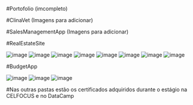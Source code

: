 #Portofolio (imcompleto)

#ClinaVet
(Imagens para adicionar)

#SalesManagementApp
(Imagens para adicionar)

#RealEstateSite

![image](https://github.com/user-attachments/assets/4a487ab4-500d-4aec-8339-e985415a274b)
![image](https://github.com/user-attachments/assets/66f1439d-1f65-4593-9202-1f8de4f75a11)
![image](https://github.com/user-attachments/assets/e2d73216-8a73-4d55-8b10-db87f6195c4b)
![image](https://github.com/user-attachments/assets/00755a8e-252a-4ea1-812d-27ef3177acbb)
![image](https://github.com/user-attachments/assets/b6386e45-4936-4cc3-b80d-f139cdb8941a)
![image](https://github.com/user-attachments/assets/0b2445c9-da72-4fc1-b669-f315ef0823ec)
![image](https://github.com/user-attachments/assets/cdefe8e6-d841-4ebf-98db-423da49d48f0)
![image](https://github.com/user-attachments/assets/e06e2d77-bad2-4dad-acee-90118d76fb34)

#BudgetApp

![image](https://github.com/user-attachments/assets/c1e8b1ad-9b1d-4995-9e13-87c6e459ddd0)
![image](https://github.com/user-attachments/assets/52211c9c-0380-48f7-8921-7a0e777588c5)
![image](https://github.com/user-attachments/assets/066ff29d-3466-469b-b305-8cfc5e0f11c6)



#Nas outras pastas estão os certificados adquiridos durante o estágio na CELFOCUS e no DataCamp
